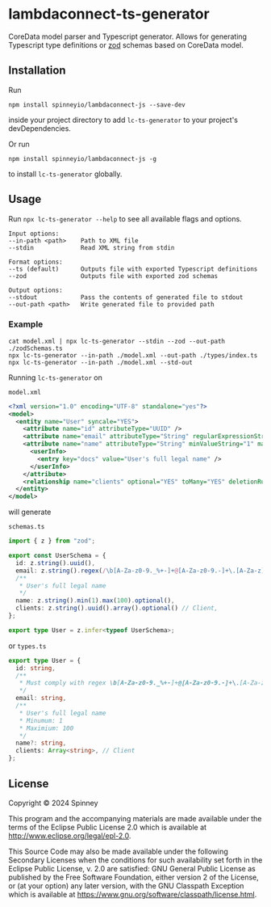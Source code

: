 # lambdaconnect-ts-generator

CoreData model parser and Typescript generator. Allows for generating Typescript type definitions or [zod](https://github.com/colinhacks/zod) schemas based on CoreData model.

## Installation

Run

`npm install spinneyio/lambdaconnect-js --save-dev`

inside your project directory to add `lc-ts-generator` to your project's devDependencies.

Or run

`npm install spinneyio/lambdaconnect-js -g`

to install `lc-ts-generator` globally.

## Usage

Run `npx lc-ts-generator --help` to see all available flags and options.

```
Input options:
--in-path <path>    Path to XML file
--stdin             Read XML string from stdin

Format options:
--ts (default)      Outputs file with exported Typescript definitions
--zod               Outputs file with exported zod schemas

Output options:
--stdout            Pass the contents of generated file to stdout
--out-path <path>   Write generated file to provided path
```

### Example

```
cat model.xml | npx lc-ts-generator --stdin --zod --out-path ./zodSchemas.ts
npx lc-ts-generator --in-path ./model.xml --out-path ./types/index.ts
npx lc-ts-generator --in-path ./model.xml --std-out
```

Running `lc-ts-generator` on

`model.xml`
```xml
<?xml version="1.0" encoding="UTF-8" standalone="yes"?>
<model>
  <entity name="User" syncale="YES">
    <attribute name="id" attributeType="UUID" />
    <attribute name="email" attributeType="String" regularExpressionString="\b[A-Za-z0-9._%+-]+@[A-Za-z0-9.-]+\.[A-Za-z]{2,}\b" />
    <attribute name="name" attributeType="String" minValueString="1" maxValueString="100" optional="YES">
      <userInfo>
        <entry key="docs" value="User's full legal name" />
      </userInfo>
    </attribute>
    <relationship name="clients" optional="YES" toMany="YES" deletionRule="Nullify" destinationEntity="Client" inverseName="user"/>
  </entity>
</model>
```

will generate

`schemas.ts`

```ts
import { z } from "zod";

export const UserSchema = {
  id: z.string().uuid(),
  email: z.string().regex(/\b[A-Za-z0-9._%+-]+@[A-Za-z0-9.-]+\.[A-Za-z]{2,}\b/),
  /**
   * User's full legal name
   */
  name: z.string().min(1).max(100).optional(),
  clients: z.string().uuid().array().optional() // Client,
};

export type User = z.infer<typeof UserSchema>;
```

or `types.ts`

```ts
export type User = {
  id: string,
  /**
   * Must comply with regex \b[A-Za-z0-9._%+-]+@[A-Za-z0-9.-]+\.[A-Za-z]{2,}\b
   */
  email: string,
  /**
   * User's full legal name
   * Minumum: 1
   * Maximium: 100
   */
  name?: string,
  clients: Array<string>, // Client
};
```

## License

Copyright © 2024 Spinney

This program and the accompanying materials are made available under the
terms of the Eclipse Public License 2.0 which is available at
http://www.eclipse.org/legal/epl-2.0.

This Source Code may also be made available under the following Secondary
Licenses when the conditions for such availability set forth in the Eclipse
Public License, v. 2.0 are satisfied: GNU General Public License as published by
the Free Software Foundation, either version 2 of the License, or (at your
option) any later version, with the GNU Classpath Exception which is available
at https://www.gnu.org/software/classpath/license.html.

